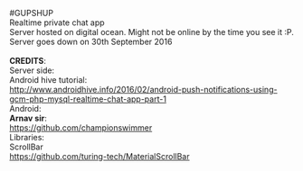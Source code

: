 #GUPSHUP<br />
Realtime private chat app  
Server hosted on digital ocean. Might not be online by the time you see it :P.  <br/>
Server goes down on 30th September 2016 <br/>
<br />
**CREDITS**:<br/>
Server side:<br/> 
  Android hive tutorial:<br/>
  http://www.androidhive.info/2016/02/android-push-notifications-using-gcm-php-mysql-realtime-chat-app-part-1<br/>
Android:<br/>
  **Arnav sir**:<br/>
  https://github.com/championswimmer<br/>
Libraries:<br/>
  ScrollBar<br/>
  https://github.com/turing-tech/MaterialScrollBar<br/>

